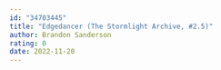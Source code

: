 ```yaml
---
id: "34703445"
title: "Edgedancer (The Stormlight Archive, #2.5)"
author: Brandon Sanderson
rating: 0
date: 2022-11-20
---
```


	